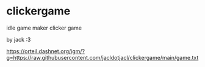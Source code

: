 # clickergame
idle game maker clicker game

by jack :3

https://orteil.dashnet.org/igm/?g=https://raw.githubusercontent.com/jacldotjacl/clickergame/main/game.txt


